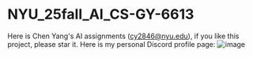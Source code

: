 # NYU_25fall_AI_CS-GY-6613
Here is Chen Yang's AI assignments (cy2846@nyu.edu), if you like this project, please star it.
Here is my personal Discord profile page:
![image](https://github.com/user-attachments/assets/bf969c89-c305-45a4-882b-0ee3d5ccff3d)
